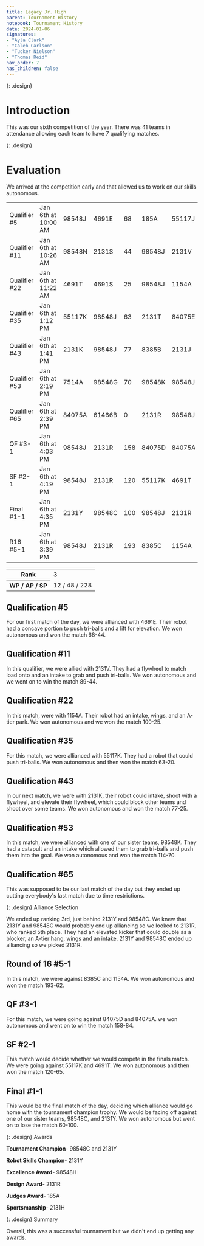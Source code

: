 ```yaml
---
title: Legacy Jr. High
parent: Tournament History
notebook: Tournament History
date: 2024-01-06
signatures:
- "Ayla Clark"
- "Caleb Carlson"
- "Tucker Nielson"
- "Thomas Reid"
nav_order: 7
has_children: false
---
```


{: .design}
# Introduction
This was our sixth competition of the year.  There was 41 teams in attendance allowing each team to have 7 qualifying matches.

{: .design}
# Evaluation
We arrived at the competition early and that allowed us to work on our skills autonomous.

<div class="card mb-3" data-v-002f5624=""></div><!----><table class="table table-hover match-results vrc-match-results"><tbody><tr class="match-result-red" data-v-21f72818=""><td class="match-col" data-v-21f72818="">Qualifier #5</td><td data-v-21f72818="">Jan 6th at 10:00 AM</td><td class="red-team highlight" data-v-21f72818="">98548J</td><td class="red-team" data-v-21f72818="">4691E</td><td class="red-team" data-v-21f72818="">68</td><td class="blue-team" data-v-21f72818="">185A</td><td class="blue-team" data-v-21f72818="">55117J</td><td class="blue-team" data-v-21f72818="">44</td></tr><tr class="match-result-blue" data-v-21f72818=""><td class="match-col" data-v-21f72818="">Qualifier #11</td><td data-v-21f72818="">Jan 6th at 10:26 AM</td><td class="red-team" data-v-21f72818="">98548N</td><td class="red-team" data-v-21f72818="">2131S</td><td class="red-team" data-v-21f72818="">44</td><td class="blue-team highlight" data-v-21f72818="">98548J</td><td class="blue-team" data-v-21f72818="">2131V</td><td class="blue-team" data-v-21f72818="">89</td></tr><tr class="match-result-blue" data-v-21f72818=""><td class="match-col" data-v-21f72818="">Qualifier #22</td><td data-v-21f72818="">Jan 6th at 11:22 AM</td><td class="red-team" data-v-21f72818="">4691T</td><td class="red-team" data-v-21f72818="">4691S</td><td class="red-team" data-v-21f72818="">25</td><td class="blue-team highlight" data-v-21f72818="">98548J</td><td class="blue-team" data-v-21f72818="">1154A</td><td class="blue-team" data-v-21f72818="">100</td></tr><tr class="match-result-red" data-v-21f72818=""><td class="match-col" data-v-21f72818="">Qualifier #35</td><td data-v-21f72818="">Jan 6th at 1:12 PM</td><td class="red-team" data-v-21f72818="">55117K</td><td class="red-team highlight" data-v-21f72818="">98548J</td><td class="red-team" data-v-21f72818="">63</td><td class="blue-team" data-v-21f72818="">2131T</td><td class="blue-team" data-v-21f72818="">84075E</td><td class="blue-team" data-v-21f72818="">20</td></tr><tr class="match-result-red" data-v-21f72818=""><td class="match-col" data-v-21f72818="">Qualifier #43</td><td data-v-21f72818="">Jan 6th at 1:41 PM</td><td class="red-team" data-v-21f72818="">2131K</td><td class="red-team highlight" data-v-21f72818="">98548J</td><td class="red-team" data-v-21f72818="">77</td><td class="blue-team" data-v-21f72818="">8385B</td><td class="blue-team" data-v-21f72818="">2131J</td><td class="blue-team" data-v-21f72818="">25</td></tr><tr class="match-result-blue" data-v-21f72818=""><td class="match-col" data-v-21f72818="">Qualifier #53</td><td data-v-21f72818="">Jan 6th at 2:19 PM</td><td class="red-team" data-v-21f72818="">7514A</td><td class="red-team" data-v-21f72818="">98548G</td><td class="red-team" data-v-21f72818="">70</td><td class="blue-team" data-v-21f72818="">98548K</td><td class="blue-team highlight" data-v-21f72818="">98548J</td><td class="blue-team" data-v-21f72818="">114</td></tr><tr class="match-result-tie" data-v-21f72818=""><td class="match-col" data-v-21f72818="">Qualifier #65</td><td data-v-21f72818="">Jan 6th at 2:39 PM</td><td class="red-team" data-v-21f72818="">84075A</td><td class="red-team" data-v-21f72818="">61466B</td><td class="red-team" data-v-21f72818="">0</td><td class="blue-team" data-v-21f72818="">2131R</td><td class="blue-team highlight" data-v-21f72818="">98548J</td><td class="blue-team" data-v-21f72818="">0</td></tr><tr class="match-result-red" data-v-21f72818=""><td class="match-col" data-v-21f72818="">QF #3-1</td><td data-v-21f72818="">Jan 6th at 4:03 PM</td><td class="red-team highlight" data-v-21f72818="">98548J</td><td class="red-team" data-v-21f72818="">2131R</td><td class="red-team" data-v-21f72818="">158</td><td class="blue-team" data-v-21f72818="">84075D</td><td class="blue-team" data-v-21f72818="">84075A</td><td class="blue-team" data-v-21f72818="">84</td></tr><tr class="match-result-red" data-v-21f72818=""><td class="match-col" data-v-21f72818="">SF #2-1</td><td data-v-21f72818="">Jan 6th at 4:19 PM</td><td class="red-team highlight" data-v-21f72818="">98548J</td><td class="red-team" data-v-21f72818="">2131R</td><td class="red-team" data-v-21f72818="">120</td><td class="blue-team" data-v-21f72818="">55117K</td><td class="blue-team" data-v-21f72818="">4691T</td><td class="blue-team" data-v-21f72818="">65</td></tr><tr class="match-result-red" data-v-21f72818=""><td class="match-col" data-v-21f72818="">Final #1-1</td><td data-v-21f72818="">Jan 6th at 4:35 PM</td><td class="red-team" data-v-21f72818="">2131Y</td><td class="red-team" data-v-21f72818="">98548C</td><td class="red-team" data-v-21f72818="">100</td><td class="blue-team highlight" data-v-21f72818="">98548J</td><td class="blue-team" data-v-21f72818="">2131R</td><td class="blue-team" data-v-21f72818="">60</td></tr><tr class="match-result-red" data-v-21f72818=""><td class="match-col" data-v-21f72818="">R16 #5-1</td><td data-v-21f72818="">Jan 6th at 3:39 PM</td><td class="red-team highlight" data-v-21f72818="">98548J</td><td class="red-team" data-v-21f72818="">2131R</td><td class="red-team" data-v-21f72818="">193</td><td class="blue-team" data-v-21f72818="">8385C</td><td class="blue-team" data-v-21f72818="">1154A</td><td class="blue-team" data-v-21f72818="">62</td></tr></tbody></table><div class="card-footer"><div class="row"><div class="col-sm-6 col-sm-offset-6"><table class="table rank"><tbody><tr><th>Rank</th><td>3</td></tr><tr><th>WP / AP / SP</th><td>12 / 48 / 228</td></tr></tbody></table></div></div></div>


## Qualification #5

For our first match of the day, we were allianced with 4691E. Their robot had a concave portion to push tri-balls and a lift for elevation. We won autonomous and won the match 68-44.
## Qualification #11
In this qualifier, we were allied with 2131V. They had a flywheel to match load onto and an intake to grab and push tri-balls. We won autonomous and we went on to win the match 89-44.

## Qualification #22
In this match, were with 1154A. Their robot had an intake, wings, and an A-tier park. We won autonomous and we won the match 100-25.

## Qualification #35
For this match, we were allianced with 55117K. They had a robot that could push tri-balls. We won autonomous and then won the match 63-20.

## Qualification #43
In our next match, we were with 2131K, their robot could intake, shoot with a flywheel, and elevate their flywheel, which could block other teams and shoot over some teams. We won autonomous and won the match 77-25.

## Qualification #53
In this match, we were allianced with one of our sister teams, 98548K. They had a catapult and an intake which allowed them to grab tri-balls and push them into the goal. We won autonomous and won the match 114-70.

## Qualification #65

This was supposed to be our last match of the day but they ended up cutting everybody's last match due to time restrictions.

{: .design}
Alliance Selection

We ended up ranking 3rd, just behind 2131Y and 98548C. We knew that 2131Y and 98548C would probably end up alliancing so we looked to 2131R, who ranked 5th place. They had an elevated kicker that could double as a blocker, an A-tier hang, wings and an intake. 2131Y and 98548C ended up alliancing so we picked 2131R.

## Round of 16 #5-1

In this match, we were against 8385C and 1154A. We won autonomous and won the match 193-62.

## QF #3-1

For this match, we were going against 84075D and 84075A. we won autonomous and went on to win the match 158-84.

## SF #2-1

This match would decide whether we would compete in the finals match. We were going against 55117K and 4691T. We won autonomous and then won the match 120-65.

## Final #1-1

This would be the final match of the day, deciding which alliance would go home with the tournament champion trophy. We would be facing off against one of our sister teams, 98548C, and 2131Y. We won autonomous but went on to lose the match 60-100.

{: .design}
Awards

**Tournament Champion**- 98548C and 2131Y

**Robot Skills Champion**- 2131Y

**Excellence Award**- 98548H

**Design Award**- 2131R

**Judges Award**- 185A

**Sportsmanship**- 2131H

{: .design}
Summary

Overall, this was a successful tournament but we didn't end up getting any awards.